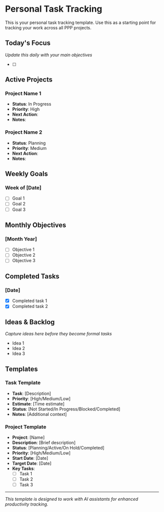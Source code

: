 # Personal Task Tracking

This is your personal task tracking template. Use this as a starting point for tracking your work across all PPP projects.

## Today's Focus
*Update this daily with your main objectives*

- [ ] 

## Active Projects

### Project Name 1
- **Status**: In Progress
- **Priority**: High
- **Next Action**: 
- **Notes**: 

### Project Name 2
- **Status**: Planning
- **Priority**: Medium
- **Next Action**: 
- **Notes**: 

## Weekly Goals

### Week of [Date]
- [ ] Goal 1
- [ ] Goal 2
- [ ] Goal 3

## Monthly Objectives

### [Month Year]
- [ ] Objective 1
- [ ] Objective 2
- [ ] Objective 3

## Completed Tasks

### [Date]
- [x] Completed task 1
- [x] Completed task 2

## Ideas & Backlog
*Capture ideas here before they become formal tasks*

- Idea 1
- Idea 2
- Idea 3

## Templates

### Task Template
- **Task**: [Description]
- **Priority**: [High/Medium/Low]
- **Estimate**: [Time estimate]
- **Status**: [Not Started/In Progress/Blocked/Completed]
- **Notes**: [Additional context]

### Project Template
- **Project**: [Name]
- **Description**: [Brief description]
- **Status**: [Planning/Active/On Hold/Completed]
- **Priority**: [High/Medium/Low]
- **Start Date**: [Date]
- **Target Date**: [Date]
- **Key Tasks**: 
  - [ ] Task 1
  - [ ] Task 2
  - [ ] Task 3

---

*This template is designed to work with AI assistants for enhanced productivity tracking.*
